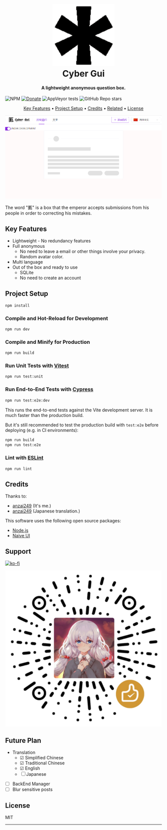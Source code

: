 
<h1 align="center">
  <br>
  <a href="http://www.amitmerchant.com/electron-markdownify"><img src="./public/favicon.png" alt="CyberGui" width="200"></a>
  <br>
  Cyber Gui
  <br>
</h1>

<h4 align="center">A lightweight anonymous question box.</h4>

<p align="center">

![NPM](https://img.shields.io/npm/l/naive-ui)
[![Donate](https://img.shields.io/badge/%24-Donate-ff69b4)](https://www.paypal.me/MoriTokugawa)
![AppVeyor tests](https://img.shields.io/appveyor/tests/anzai249/CyberGui)
![GitHub Repo stars](https://img.shields.io/github/stars/anzai249/CyberGui?style=social)
</p>

<p align="center">
  <a href="#key-features">Key Features</a> •
  <a href="#project-setup">Project Setup</a> •
  <a href="#credits">Credits</a> •
  <a href="#related">Related</a> •
  <a href="#license">License</a>
</p>

![screenshot](./img/screenshot.png)

The word "匭" is a box that the emperor accepts submissions from his people in order to correcting his mistakes.

## Key Features

* Lightweight - No redundancy features
* Full anonymous
  - No need to leave a email or other things involve your privacy.
  - Random avatar color.
* Multi language
* Out of the box and ready to use
  - SQLite
  - No need to create an account

## Project Setup

```sh
npm install
```

### Compile and Hot-Reload for Development

```sh
npm run dev
```

### Compile and Minify for Production

```sh
npm run build
```

### Run Unit Tests with [Vitest](https://vitest.dev/)

```sh
npm run test:unit
```

### Run End-to-End Tests with [Cypress](https://www.cypress.io/)

```sh
npm run test:e2e:dev
```

This runs the end-to-end tests against the Vite development server.
It is much faster than the production build.

But it's still recommended to test the production build with `test:e2e` before deploying (e.g. in CI environments):

```sh
npm run build
npm run test:e2e
```

### Lint with [ESLint](https://eslint.org/)

```sh
npm run lint
```


## Credits

Thanks to:

- [anzai249](http://electron.atom.io/)
(It's me.)
- [anzai249](http://electron.atom.io/)
(Japanese translation.)

This software uses the following open source packages:

- [Node.js](https://nodejs.org/)
- [Naive UI](https://www.naiveui.com)

## Support

[![ko-fi](https://ko-fi.com/img/githubbutton_sm.svg)](https://ko-fi.com/B0B0668ZJ)

![WeChat](./img/wechat.png)

## Future Plan

* Translation
  - &#9745; Simplified Chinese
  - &#9745; Traditional Chinese
  - &#9745; English
  - &#9744; Japanese

- [ ] BackEnd Manager
- [ ] Blur sensitive posts

## License

MIT

---
